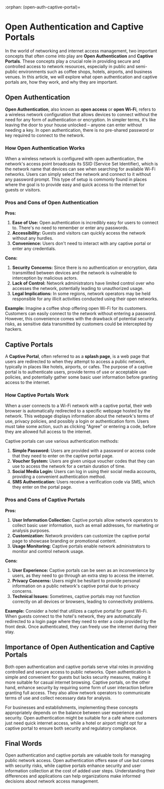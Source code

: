 :orphan:
(open-auth-captive-portal)=

# Open Authentication and Captive Portals

In the world of networking and internet access management, two important concepts that often come into play are **Open Authentication** and **Captive Portals**. These concepts play a crucial role in providing secure and controlled access to network resources, especially in public and semi-public environments such as coffee shops, hotels, airports, and business venues. In this article, we will explore what open authentication and captive portals are, how they work, and why they are important.

## Open Authentication

**Open Authentication**, also known as **open access** or **open Wi-Fi**, refers to a wireless network configuration that allows devices to connect without the need for any form of authentication or encryption. In simpler terms, it's like leaving the door to your house unlocked – anyone can enter without needing a key. In open authentication, there is no pre-shared password or key required to connect to the network.

### How Open Authentication Works

When a wireless network is configured with open authentication, the network's access point broadcasts its SSID (Service Set Identifier), which is the network name that devices can see when searching for available Wi-Fi networks. Users can simply select the network and connect to it without any password prompt. This type of setup is commonly found in places where the goal is to provide easy and quick access to the internet for guests or visitors.

### Pros and Cons of Open Authentication

**Pros:**

1. **Ease of Use:** Open authentication is incredibly easy for users to connect to. There's no need to remember or enter any passwords.
2. **Accessibility:** Guests and visitors can quickly access the network without any hurdles.
3. **Convenience:** Users don't need to interact with any captive portal or enter any credentials.

**Cons:**

1. **Security Concerns:** Since there is no authentication or encryption, data transmitted between devices and the network is vulnerable to interception by malicious actors.
2. **Lack of Control:** Network administrators have limited control over who accesses the network, potentially leading to unauthorized usage.
3. **Legal Implications:** In some regions, network operators may be held responsible for any illicit activities conducted using their open networks.

**Example:** Imagine a coffee shop offering open Wi-Fi for its customers. Customers can easily connect to the network without entering a password. However, this convenience comes with the drawback of potential security risks, as sensitive data transmitted by customers could be intercepted by hackers.

## Captive Portals

A **Captive Portal**, often referred to as a **splash page**, is a web page that users are redirected to when they attempt to access a public network, typically in places like hotels, airports, or cafes. The purpose of a captive portal is to authenticate users, provide terms of use or acceptable use policies, and potentially gather some basic user information before granting access to the internet.

### How Captive Portals Work

When a user connects to a Wi-Fi network with a captive portal, their web browser is automatically redirected to a specific webpage hosted by the network. This webpage displays information about the network's terms of use, privacy policies, and possibly a login or authentication form. Users must take some action, such as clicking "Agree" or entering a code, before they are allowed full access to the internet.

Captive portals can use various authentication methods:

1. **Simple Password:** Users are provided with a password or access code that they need to enter on the captive portal page.
2. **Voucher System:** Users are given unique voucher codes that they can use to access the network for a certain duration of time.
3. **Social Media Login:** Users can log in using their social media accounts, providing a convenient authentication method.
4. **SMS Authentication:** Users receive a verification code via SMS, which they enter on the portal page.

### Pros and Cons of Captive Portals

**Pros:**

1. **User Information Collection:** Captive portals allow network operators to collect basic user information, such as email addresses, for marketing or analysis purposes.
2. **Customization:** Network providers can customize the captive portal page to showcase branding or promotional content.
3. **Usage Monitoring:** Captive portals enable network administrators to monitor and control network usage.

**Cons:**

1. **User Experience:** Captive portals can be seen as an inconvenience by users, as they need to go through an extra step to access the internet.
2. **Privacy Concerns:** Users might be hesitant to provide personal information on a public network's captive portal due to privacy concerns.
3. **Technical Issues:** Sometimes, captive portals may not function correctly on all devices or browsers, leading to connectivity problems.

**Example:** Consider a hotel that utilizes a captive portal for guest Wi-Fi. When guests connect to the hotel's network, they are automatically redirected to a login page where they need to enter a code provided by the front desk. Once authenticated, they can freely use the internet during their stay.

## Importance of Open Authentication and Captive Portals

Both open authentication and captive portals serve vital roles in providing controlled and secure access to public networks. Open authentication is simple and convenient for guests but lacks security measures, making it more suitable for casual internet browsing. Captive portals, on the other hand, enhance security by requiring some form of user interaction before granting full access. They also allow network operators to communicate terms of use and collect necessary data for analysis.

For businesses and establishments, implementing these concepts appropriately depends on the balance between user experience and security. Open authentication might be suitable for a café where customers just need quick internet access, while a hotel or airport might opt for a captive portal to ensure both security and regulatory compliance.

## Final Words

Open authentication and captive portals are valuable tools for managing public network access. Open authentication offers ease of use but comes with security risks, while captive portals enhance security and user information collection at the cost of added user steps. Understanding their differences and applications can help organizations make informed decisions about network access management.